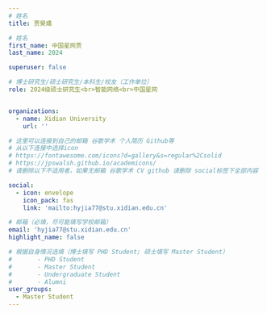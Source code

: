 ```yaml
---
# 姓名
title: 贾昊燏

# 姓名
first_name: 中国星网贾
last_name: 2024

superuser: false

# 博士研究生/硕士研究生/本科生/校友（工作单位）
role: 2024级硕士研究生<br>智能网络<br>中国星网


organizations:
  - name: Xidian University
    url: ''

# 这里可以连接到自己的邮箱 谷歌学术 个人简历 Github等 
# 从以下连接中选择icon
# https://fontawesome.com/icons?d=gallery&s=regular%2Csolid
# https://jpswalsh.github.io/academicons/
# 请删除以下不适用者，如果无邮箱 谷歌学术 CV github 请删除 social标签下全部内容

social:
  - icon: envelope
    icon_pack: fas
    link: 'mailto:hyjia77@stu.xidian.edu.cn'

# 邮箱（必填，尽可能填写学校邮箱）
email: 'hyjia77@stu.xidian.edu.cn'
highlight_name: false

# 根据自身情况选填（博士填写 PHD Student; 硕士填写 Master Student）
#       - PHD Student
#       - Master Student
#       - Undergraduate Student
#       - Alumni
user_groups:
  - Master Student
---
```

